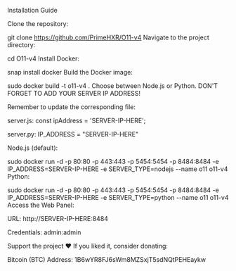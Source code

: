 Installation Guide

Clone the repository:

git clone https://github.com/PrimeHXR/O11-v4
Navigate to the project directory:

cd O11-v4
Install Docker:

snap install docker
Build the Docker image:

sudo docker build -t o11-v4 .
Choose between Node.js or Python. DON'T FORGET TO ADD YOUR SERVER IP ADDRESS!

Remember to update the corresponding file:

server.js: const ipAddress = 'SERVER-IP-HERE';

server.py: IP_ADDRESS = "SERVER-IP-HERE"

Node.js (default):

  sudo docker run -d -p 80:80 -p 443:443 -p 5454:5454 -p 8484:8484 -e IP_ADDRESS=SERVER-IP-HERE -e SERVER_TYPE=nodejs --name o11 o11-v4
Python:

  sudo docker run -d -p 80:80 -p 443:443 -p 5454:5454 -p 8484:8484 -e IP_ADDRESS=SERVER-IP-HERE -e SERVER_TYPE=python --name o11 o11-v4
Access the Web Panel:

URL: http://SERVER-IP-HERE:8484

Credentials: admin:admin

Support the project ❤️
If you liked it, consider donating:

Bitcoin (BTC) Address:
1B6wYR8FJ6sWm8MZSxjT5sdNQtPEHEaykw
